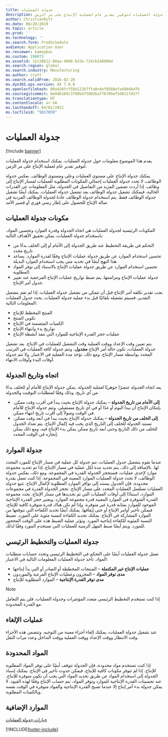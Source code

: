 ```yaml
---
title: جدولة العمليات
description: يقدم هذا الموضوع معلومات حول جدولة العمليات. يمكنك استخدام جدولة العمليات لتوفير تقدير عام لعملية الإنتاج على مر الزمن.
author: ChristianRytt
ms.date: 06/20/2019
ms.topic: article
ms.prod: ''
ms.technology: ''
ms.search.form: ProdSchedule
audience: Application User
ms.reviewer: kamaybac
ms.custom: 198073
ms.assetid: 12c28b11-80aa-4668-b15b-724cb24890bd
ms.search.region: global
ms.search.industry: Manufacturing
ms.author: crytt
ms.search.validFrom: 2016-02-28
ms.dyn365.ops.version: AX 7.0.0
ms.openlocfilehash: 09a420fcf5bb122b7ffa0c6ef8566efad86db4f6
ms.sourcegitcommit: 0e8db169c3f90bd750826af76709ef5d621fd377
ms.translationtype: HT
ms.contentlocale: ar-SA
ms.lasthandoff: 04/01/2021
ms.locfileid: "5817859"
---
```

# <a name="operations-scheduling"></a>جدولة العمليات

[!include [banner](../includes/banner.md)]

يقدم هذا الموضوع معلومات حول جدولة العمليات. يمكنك استخدام جدولة العمليات لتوفير تقدير عام لعملية الإنتاج على مر الزمن.

يمكنك جدولة الإنتاج على مستوى العمليات وعلى ومستوى الوظائف. بعكس جدولة الوظائف، لا تحدد جدولة العمليات إجمالي المكونات المطلوبة‬ للعمليات لمسار الإنتاج إلى وظائف. إذا أردت تضمين المزيد من التفاصيل في الجدولة، مثل المعلومات عن القدرات الحالية، فيمكنك تشغيل جدولة الوظائف بعد تشغيل جدولة العمليات. يمكنك أيضًا تشغيل جدولة الوظائف فقط. يتم استخدام جدولة الوظائف عادةً لجدولة الوظائف الفردية في صالة الإنتاج‬ للحصول على إطار زمني فوري أو قصير الأمد.

## <a name="components-of-operations-scheduling"></a>مكونات جدولة العمليات
المكونات الرئيسية لجدولة العمليات هي اتجاه الجدولة وقدرة الموارد وتحسين المواد. باستخدام جدولة العمليات، يمكن تحقيق الأهداف التالية:

-   التحكم في طريقة التخطيط عند طريق الجدولة إلى الأمام أو إلى الخلف بدءًا من تاريخ محدد.
-   تحسين استخدام الموارد عن طريق جدولة عمليات الإنتاج وفقًا لقدرة الموارد. يساعد هذا النهج أيضًا في تحديد متى يجب استخدام الموارد البديلة.
-   تحسين استخدام الموارد عن طريق جدولة عمليات الإنتاج بالاستناد إلى توفر المواد المطلوبة.
-   جدولة عمليات الإنتاج ومزامنتها. يتم ضبط تواريخ عمليات الإنتاج المرجعية عند تغيير جدول أمر الإنتاج.

يجب تقدير تكلفة أمر الإنتاج قبل أن تتمكن من تشغيل جدولة العمليات. إذا لم تقم بتشغيل التقدير، فسيتم تشغيله تلقائيًا قبل بدء عملية جدولة العمليات. يحدد جدول العمليات المعلومات التالية:

-   المنتج المخطط للإنتاج
-   تكوين المنتج
-   الكميات المتضمنة في الإنتاج
-   تواريخ بدء وانتهاء الإنتاج
-   عمليات حجز القدرة الإنتاجية للموارد التي تنفذ أنشطة الإنتاج

يتم تعيين وقت الإعداد ووقت العملية وقت التشغيل للعمليات في الإنتاج. بعد تشغيل جدولة العمليات، تكون حالة أمر الإنتاج **مجدول**، وتتم جدولة كافة العمليات في الترتيب المحدد بواسطة مسار الإنتاج. ومع ذلك، تؤخذ مدة العملية في الاعتبار. ولا تتم جدولة أوقات البدء وأوقات الانتهاء.

## <a name="scheduling-direction-and-date"></a>اتجاه وتاريخ الجدولة
يعد اتجاه الجدولة عنصرًا جوهريًا لعملية الجدولة. يمكن جدولة الإنتاج للأمام أو للخلف بدءًا من أي تاريخ، وذلك وفقًا لمتطلبات التوقيت والجدولة.

-   **إلى الأمام من تاريخ الجدولة** – يمكنك جدولة الإنتاج بحيث يبدأ في أقرب وقت ممكن. بإمكان الإنتاج أن يبدأ اليوم أو غدًا أو في أي تاريخ مستقبلي. وتتم جدولة الإنتاج للأمام في الوقت وصولاً إلى أقرب تاريخ انتهاء ممكن.
-   **إلى الخلف من تاريخ الجدولة** – يمكنك جدولة الإنتاج بحيث يبدأ في أبعد وقت ممكن.‬ تستند الجدولة للخلف إلى التاريخ الذي يجب فيه إكمال الإنتاج. يتم تعداد الجدول للخلف من ذلك التاريخ وحتى أبعد تاريخ ممكن يمكن بدء الإنتاج فيه، ومع ذلك يمكن إنجازه في الوقت المحدد.

## <a name="resource-scheduling"></a>جدولة الموارد
عندما تقوم بتشغيل جدول العمليات، تتم جدولة كل عملية في مسار الإنتاج للمورد المحدد لها. بالإضافة إلى ذلك، يتم تحديد مدة لكل عملية في مسار الإنتاج. إذا تم تحديد مجموعة موارد لإحدى عمليات، فستحجز الجدولة القدرة في المجموعة. ومع ذلك، بعكس جدولة الوظائف، لا تحدد جدولة العمليات الموارد المعينة في المجموعة. إذا كنت تعمل بقدرة محدودة، فإن الجدول يستند إلى توافر الموارد المطلوبة لإكمال الإنتاج. تتبع جدولة العمليات تسلسل العمليات المحدد على مسار الإنتاج. تحجز الجدولة القدرة في مجموعات الموارد، استنادًا إلى أوقات العمليات التي تم تحديدها في مسار الإنتاج. يحدد مجموعة القدرة المتوفرة في الموارد المعنية قدرة مجموعة الموارد. ويعتبر حجز القدرة الإنتاجية الموجود للموارد بمثابة قدرة غير متوفرة. وإذا لم تكن هناك قدرة متوفرة كافية للإنتاج، فيمكن تأخير أوامر الإنتاج أو حتى إيقافها. يمكنك أيضًا تحديد الكفاءة التي تتوقعها من الموارد المشاركة في الإنتاج. يمكنك تحديد الكفاءة كنسبة مئوية على المورد. تضبط النسبة المئوية للكفاءة إنتاجية المورد. وتؤثر عملية الضبط هذه على الوقت المحجوز للمورد. ويتم أيضًا ضبط المهل الزمنية للعمليات التي تستخدم المورد وفقًا لذلك.

## <a name="operations-scheduling-and-master-planning"></a>جدولة العمليات والتخطيط الرئيسي
تعمل جدولة العمليات أيضًا على التحكم في التخطيط الرئيسي وتحدد حسابات متطلبات المواد. تأخذ جدولة العمليات المعلومات التالية في الاعتبار:

-   **عمليات الإنتاج غير المكتملة** – المنتجات المخططة أو الصادر أو التي بدأ إنتاجها
-   **مدى توفر المواد** – المخزون وعمليات الإنتاج الفرعية‬ والموردون
-   **مدى توفر القدرة الإنتاجية** – الموارد المطلوبة للإنتاج

> [!NOTE]
> إذا كنت تستخدم التخطيط الرئيسي متعدد المؤشرات وجدولة العمليات، فلن يتم التعامل مع القدرة المحدودة. 

## <a name="cancellations"></a>عمليات الإلغاء
عند تشغيل جدولة العمليات، يمكنك إلغاء أجزاء معينة من التوجيه. وتتضمن هذه الأجزاء وقت الانتظار ووقت الإعداد ووقت العملية ووقت التداخل وعدد مرات النقل.

## <a name="finite-materials"></a>المواد المحدودة
إذا كنت تستخدم مواد محدودة، فإن الجدولة تتوقف أيضًا على توفر المواد المطلوبة للإنتاج. إذا لم تتوفر مكونات كافية للإنتاج، فيمكن حدوث تأخير في الإنتاج. يمكنك إسناد الجدولة إلى استخدام المواد عن طريق تحديد المواد التي يجب أن تكون متوفرة للإنتاج. عند تحسينات القدرة الإنتاجية للموارد وتوفر المواد، يتم حساب الإنتاج وفقًا لهذه القيود. لا يمكن جدولة بدء أمر إنتاج إلا عندما تصبح القدرة الإنتاجية والمواد متوفرة في الوقت نفسه وبالكميات المطلوبة.

<a name="additional-resources"></a>الموارد الإضافية
--------

[خيارات جدولة العمليات](operation-scheduling-options.md)





[!INCLUDE[footer-include](../../includes/footer-banner.md)]